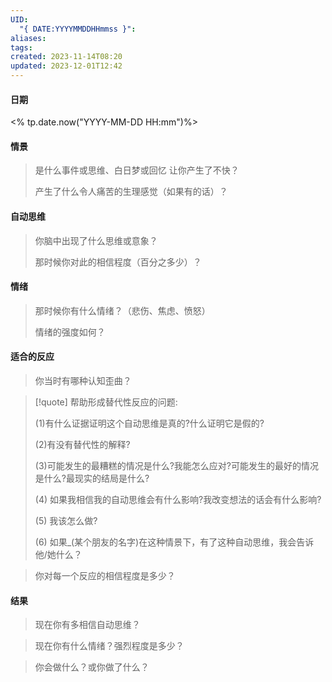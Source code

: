 ```yaml
---
UID:
  "{ DATE:YYYYMMDDHHmmss }": 
aliases: 
tags: 
created: 2023-11-14T08:20
updated: 2023-12-01T12:42
---
```


#### 日期
<% tp.date.now("YYYY-MM-DD HH:mm")%>

#### 情景

> 是什么事件或思维、白日梦或回忆 让你产生了不快？
>
> 产生了什么令人痛苦的生理感觉（如果有的话）？

 

#### 自动思维

> 你脑中出现了什么思维或意象？
>
> 那时候你对此的相信程度（百分之多少）？


#### 情绪

> 那时候你有什么情绪？（悲伤、焦虑、愤怒）
>
> 情绪的强度如何？


#### 适合的反应

> 你当时有哪种认知歪曲？

> [!quote] 帮助形成替代性反应的问题:
> 
> (1)有什么证据证明这个自动思维是真的?什么证明它是假的?
> 
> (2)有没有替代性的解释?
> 
> (3)可能发生的最糟糕的情况是什么?我能怎么应对?可能发生的最好的情况是什么?最现实的结局是什么?
> 
> (4) 如果我相信我的自动思维会有什么影响?我改变想法的话会有什么影响? 
> 
> (5) 我该怎么做? 
> 
> (6) 如果_(某个朋友的名字)在这种情景下，有了这种自动思维，我会告诉他/她什么？
> 

> 你对每一个反应的相信程度是多少？


#### 结果

> 现在你有多相信自动思维？



> 现在你有什么情绪？强烈程度是多少？



> 你会做什么？或你做了什么？


